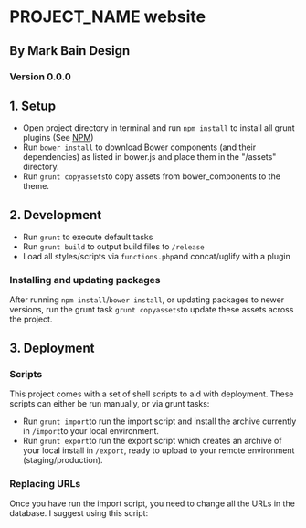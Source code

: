 # PROJECT_NAME website

## By Mark Bain Design

### Version 0.0.0

## 1. Setup

- Open project directory in terminal and run `npm install` to install all grunt plugins (See [NPM])
- Run `bower install` to download Bower components (and their dependencies) as listed in bower.js and place them in the "/assets" directory.
- Run `grunt copyassets`to copy assets from bower_components to the theme.

## 2. Development

- Run `grunt` to execute default tasks
- Run `grunt build` to output build files to `/release`
- Load all styles/scripts via `functions.php`and concat/uglify with a plugin

### Installing and updating packages
After running `npm install`/`bower install`, or updating packages to newer versions, run the grunt task `grunt copyassets`to update these assets across the project. 

## 3. Deployment

### Scripts

This project comes with a set of shell scripts to aid with deployment. These scripts can either be run manually, or via grunt tasks:

- Run `grunt import`to run the import script and install the archive currently in `/import`to your local environment.
- Run `grunt export`to run the export script which creates an archive of your local install in `/export`, ready to upload to your remote environment (staging/production).

### Replacing URLs

Once you have run the import script, you need to change all the URLs in the database. I suggest using this script: 

[NPM]: https://www.npmjs.com/